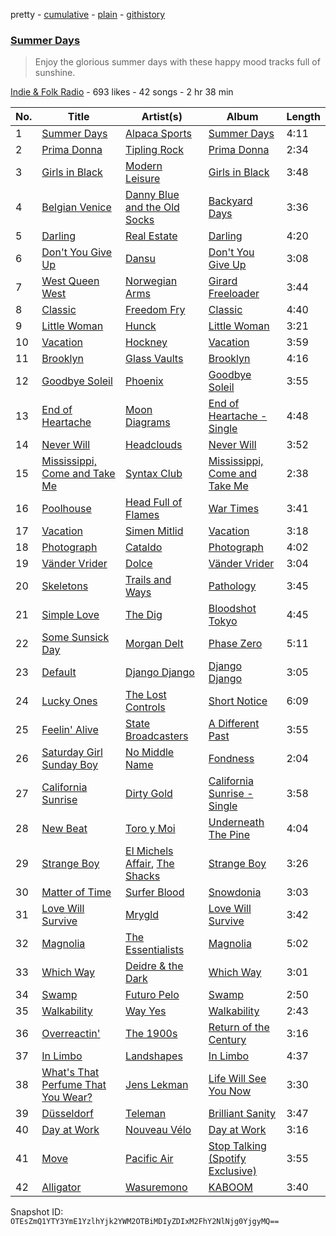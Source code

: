 pretty - [cumulative](/playlists/cumulative/0nUPQhoNrmw7Kr7sOeUCQh.md) - [plain](/playlists/plain/0nUPQhoNrmw7Kr7sOeUCQh) - [githistory](https://github.githistory.xyz/mackorone/spotify-playlist-archive/blob/main/playlists/plain/0nUPQhoNrmw7Kr7sOeUCQh)

### [Summer Days](https://open.spotify.com/playlist/0nUPQhoNrmw7Kr7sOeUCQh)

> Enjoy the glorious summer days with these happy mood tracks full of sunshine.

[Indie & Folk Radio](https://open.spotify.com/user/indiefolkradio) - 693 likes - 42 songs - 2 hr 38 min

| No. | Title | Artist(s) | Album | Length |
|---|---|---|---|---|
| 1 | [Summer Days](https://open.spotify.com/track/4tIF2kyR4ToNfDUOe094pd) | [Alpaca Sports](https://open.spotify.com/artist/2FfiPi1Ia6W1EWM1QcajDN) | [Summer Days](https://open.spotify.com/album/0BiNk4WHl6qHqtFtzk8Xc7) | 4:11 |
| 2 | [Prima Donna](https://open.spotify.com/track/06Ykon1t8t9qZDsEAwEMWq) | [Tipling Rock](https://open.spotify.com/artist/2ZDHVJnLtH2KJfBFzShihr) | [Prima Donna](https://open.spotify.com/album/4NeurROcQUO638E7VHL4PF) | 2:34 |
| 3 | [Girls in Black](https://open.spotify.com/track/01rnSgjaRL0fhctFOET2r6) | [Modern Leisure](https://open.spotify.com/artist/2i274fDSPongYIjYW7wYOn) | [Girls in Black](https://open.spotify.com/album/4nO76kTZ7dBvqNACT2SIrn) | 3:48 |
| 4 | [Belgian Venice](https://open.spotify.com/track/2lC2rdpZPP7lA3YXHldl2E) | [Danny Blue and the Old Socks](https://open.spotify.com/artist/5s0rjfjcB5bk1bKAE2azc8) | [Backyard Days](https://open.spotify.com/album/0z03PSSDy2Dn5i2LEINoet) | 3:36 |
| 5 | [Darling](https://open.spotify.com/track/7Lpi2otSpwKiTpFsdDKEzP) | [Real Estate](https://open.spotify.com/artist/41SQP16hv1TioVYqdckmxT) | [Darling](https://open.spotify.com/album/45zccaZrkPvaq6kIDYo0pz) | 4:20 |
| 6 | [Don't You Give Up](https://open.spotify.com/track/68xBP3GnZuYEDlN4usyp4G) | [Dansu](https://open.spotify.com/artist/3vF7mdipJUsMxuFdW2udAt) | [Don't You Give Up](https://open.spotify.com/album/1XLNl0rSgAC4RPccFnpIY6) | 3:08 |
| 7 | [West Queen West](https://open.spotify.com/track/0gWs9LnzIJWMsKI3uVGVEu) | [Norwegian Arms](https://open.spotify.com/artist/4JPWUAgHP1qOC2YfXj6kxn) | [Girard Freeloader](https://open.spotify.com/album/7lZhlV18B0M4Zr0UzUzYRd) | 3:44 |
| 8 | [Classic](https://open.spotify.com/track/0gqVHimPxgL91CSBPfg9lK) | [Freedom Fry](https://open.spotify.com/artist/195hFqaTDENqLCcG8uGtM7) | [Classic](https://open.spotify.com/album/59cUwR1ZpD2e0dup12eyPr) | 4:40 |
| 9 | [Little Woman](https://open.spotify.com/track/42N5aoOAVlBUUFSpZNwjyJ) | [Hunck](https://open.spotify.com/artist/37D2F3ufSAKUzqpfjs7bpL) | [Little Woman](https://open.spotify.com/album/6QhuIWw4zcJo3g8jdor9e3) | 3:21 |
| 10 | [Vacation](https://open.spotify.com/track/0WxD3496BZLCWEcgWXlstW) | [Hockney](https://open.spotify.com/artist/1vcD9meh1nlRnK5qcduQv1) | [Vacation](https://open.spotify.com/album/2xP7wTYN9eWqNGUYihgvhK) | 3:59 |
| 11 | [Brooklyn](https://open.spotify.com/track/6k56rrBNL9gFtig2UKR1dr) | [Glass Vaults](https://open.spotify.com/artist/3M4TKjKZ5wcoXtPMiw4kOj) | [Brooklyn](https://open.spotify.com/album/11P0ter2ur131f8qUE8eDd) | 4:16 |
| 12 | [Goodbye Soleil](https://open.spotify.com/track/3yQHSVSouvfPHM2v3wjoHT) | [Phoenix](https://open.spotify.com/artist/1xU878Z1QtBldR7ru9owdU) | [Goodbye Soleil](https://open.spotify.com/album/3eTLxOyI4MIxg2Tcu3axIr) | 3:55 |
| 13 | [End of Heartache](https://open.spotify.com/track/0elxMlooXld7ER69CSg8ZD) | [Moon Diagrams](https://open.spotify.com/artist/2MqjEhTz8CDRF4JUIaodjS) | [End of Heartache \- Single](https://open.spotify.com/album/5JxOyi7wg4MGuvWkXiPJwD) | 4:48 |
| 14 | [Never Will](https://open.spotify.com/track/5OANa4wh3pZsu2nW7paD5v) | [Headclouds](https://open.spotify.com/artist/19NbjjKpZKE98SQ1pXGdTz) | [Never Will](https://open.spotify.com/album/4CWqZfErzPWMD6C27XG2av) | 3:52 |
| 15 | [Mississippi, Come and Take Me](https://open.spotify.com/track/4e5c0YKrkcwwb47HflzBy1) | [Syntax Club](https://open.spotify.com/artist/2IHBT1NtXh3s3fcoP2D8A9) | [Mississippi, Come and Take Me](https://open.spotify.com/album/0QdR1EmvXQzIgwv8pCHK2i) | 2:38 |
| 16 | [Poolhouse](https://open.spotify.com/track/2xiqHxpCFi2mVgZ0JVagqk) | [Head Full of Flames](https://open.spotify.com/artist/5SL0TyNQ722u85xTyj17pq) | [War Times](https://open.spotify.com/album/3rRc5qs6j25EiItHz4ZWGk) | 3:41 |
| 17 | [Vacation](https://open.spotify.com/track/5ABg6ZWnPAVKvyW9xR8jwq) | [Simen Mitlid](https://open.spotify.com/artist/3AE2EXc8hnJxb0AoGf3i2A) | [Vacation](https://open.spotify.com/album/47cM8P2hEqkdVbEHmcOMMD) | 3:18 |
| 18 | [Photograph](https://open.spotify.com/track/4WzVh7aGOYraYtdpOscafh) | [Cataldo](https://open.spotify.com/artist/5rFQl8QehNSMIJVnyhTmzY) | [Photograph](https://open.spotify.com/album/283MsjV5IIeJ6ScdupdXnV) | 4:02 |
| 19 | [Vänder Vrider](https://open.spotify.com/track/7su0Qg7b30YblU9nGCIpFJ) | [Dolce](https://open.spotify.com/artist/6wIPycsVyFlJaHYTW8qY0T) | [Vänder Vrider](https://open.spotify.com/album/1uIabAErDbJRYcM646vadh) | 3:04 |
| 20 | [Skeletons](https://open.spotify.com/track/32fp5IJOlBULAObuYw6jbX) | [Trails and Ways](https://open.spotify.com/artist/4waBtLEoe70SqdFLGsaXCZ) | [Pathology](https://open.spotify.com/album/5SD0Wiv87icSCll6pxhbFz) | 3:45 |
| 21 | [Simple Love](https://open.spotify.com/track/4smp7PzrCZhXIelGr9j7N8) | [The Dig](https://open.spotify.com/artist/2Ki2mlU4LhZZ0BOYHWbcot) | [Bloodshot Tokyo](https://open.spotify.com/album/7DZfuwIAjgcg1bk29IjtTs) | 4:45 |
| 22 | [Some Sunsick Day](https://open.spotify.com/track/0WcAH0K0w6xHQb8CH9j4Td) | [Morgan Delt](https://open.spotify.com/artist/29ITaP4nYGDlz54m7pLJL1) | [Phase Zero](https://open.spotify.com/album/2jRo3eoDkYdK0cUMmyVz0L) | 5:11 |
| 23 | [Default](https://open.spotify.com/track/0KRt3JLzhqVeS4RCUFuBpT) | [Django Django](https://open.spotify.com/artist/2ARO60gI5do88ho6azmzab) | [Django Django](https://open.spotify.com/album/0xSfNEjEO1rB1RDBRuIjJL) | 3:05 |
| 24 | [Lucky Ones](https://open.spotify.com/track/50HEviPAWUgMajI75WtiH9) | [The Lost Controls](https://open.spotify.com/artist/3PqJXTQ6WAcMiBWqjdJmhf) | [Short Notice](https://open.spotify.com/album/2fJDFkq0BpnOBn54J7DftA) | 6:09 |
| 25 | [Feelin' Alive](https://open.spotify.com/track/3JGpKjmY4soR36li4a2pYE) | [State Broadcasters](https://open.spotify.com/artist/23nFXMEHvAOSfsZbS0vaFT) | [A Different Past](https://open.spotify.com/album/2YPcffzKqQYYjudPumngoa) | 3:55 |
| 26 | [Saturday Girl Sunday Boy](https://open.spotify.com/track/34b7ZU2pFdQuBq6CHkwniU) | [No Middle Name](https://open.spotify.com/artist/64t5zudQL9J7yLbiTlDd8B) | [Fondness](https://open.spotify.com/album/0p9nPoLhalT7fAJqfppc1J) | 2:04 |
| 27 | [California Sunrise](https://open.spotify.com/track/1rTwIDd21owxbDdHI9l8lI) | [Dirty Gold](https://open.spotify.com/artist/2BcIBFXVoydowG3UQYYq49) | [California Sunrise \- Single](https://open.spotify.com/album/618hXEDhJknMT3tReeAAg9) | 3:58 |
| 28 | [New Beat](https://open.spotify.com/track/3sHWjEze0wDgblzdW6C0UN) | [Toro y Moi](https://open.spotify.com/artist/6O4EGCCb6DoIiR6B1QCQgp) | [Underneath The Pine](https://open.spotify.com/album/7jgEQCZH6wzCG1ufHsqki4) | 4:04 |
| 29 | [Strange Boy](https://open.spotify.com/track/3zlsBcT673l90oRudgQOeT) | [El Michels Affair](https://open.spotify.com/artist/0cLrgpG3pW4MX4nD8h6qCc), [The Shacks](https://open.spotify.com/artist/6vqxTQz5ZOfRSQZWfes7mR) | [Strange Boy](https://open.spotify.com/album/44fHvnWzErm672l2VNQeHH) | 3:26 |
| 30 | [Matter of Time](https://open.spotify.com/track/7MqscQics2OqU2nonxH0fv) | [Surfer Blood](https://open.spotify.com/artist/0IlQRCafsMrd0QkTRBU6n0) | [Snowdonia](https://open.spotify.com/album/7fs3du7ZRrwnnyAQwR1XFG) | 3:03 |
| 31 | [Love Will Survive](https://open.spotify.com/track/0SChq449a4f9dCFa2YrHdG) | [Mrygld](https://open.spotify.com/artist/5F1HsmqZwEmZjVT7hA6Pzl) | [Love Will Survive](https://open.spotify.com/album/6bBoHE2wiZ5TyyoE8DhM8J) | 3:42 |
| 32 | [Magnolia](https://open.spotify.com/track/78lFgN1JjH5bUfIbNgJ5O1) | [The Essentialists](https://open.spotify.com/artist/0RV8ECWr4P9PFZXSobsnh9) | [Magnolia](https://open.spotify.com/album/6fziHdgbWCiVR44A2r8mTx) | 5:02 |
| 33 | [Which Way](https://open.spotify.com/track/4EbSHBJFqzvWzObqkJ5LvK) | [Deidre & the Dark](https://open.spotify.com/artist/2ZmWXEdwo0gqPRNIVRIhEj) | [Which Way](https://open.spotify.com/album/3Nyp9kgXqApIOsSnbdtFMA) | 3:01 |
| 34 | [Swamp](https://open.spotify.com/track/0EtgBQdaNxPoG3zrQoAjNg) | [Futuro Pelo](https://open.spotify.com/artist/5EqHv5lvGgrnkuGEFn67yN) | [Swamp](https://open.spotify.com/album/5Qk0ZMVPtRfHpGFeC7SvwM) | 2:50 |
| 35 | [Walkability](https://open.spotify.com/track/4Zq27x6oIFQBC59ktLDKpZ) | [Way Yes](https://open.spotify.com/artist/3DJqcz8IhshYnm3iECSd6N) | [Walkability](https://open.spotify.com/album/2VavRlbsz5RrBt0fHpVf0k) | 2:43 |
| 36 | [Overreactin'](https://open.spotify.com/track/7kObKLaURkqCkTiAVm2ADP) | [The 1900s](https://open.spotify.com/artist/1GHQ24SSGHZehhuiQwrLRE) | [Return of the Century](https://open.spotify.com/album/1L2pzIC3o1cKUmSTH8wujK) | 3:16 |
| 37 | [In Limbo](https://open.spotify.com/track/5IHi5ZAAp0g5aZnC6bmR7f) | [Landshapes](https://open.spotify.com/artist/2MQVSvu2VGEwEVJgpn6BcR) | [In Limbo](https://open.spotify.com/album/5swTYOqUxqSrPT5aYt0YcT) | 4:37 |
| 38 | [What's That Perfume That You Wear?](https://open.spotify.com/track/2a4tgiJPFIsuwaxHmG1uzF) | [Jens Lekman](https://open.spotify.com/artist/7tzI4rSFTHafjF18ZrNZWx) | [Life Will See You Now](https://open.spotify.com/album/1hXSxD7wpxEHXiLkk69EaQ) | 3:30 |
| 39 | [Düsseldorf](https://open.spotify.com/track/7CFzl649rMy7SwfvI5asWT) | [Teleman](https://open.spotify.com/artist/3wrtQM9ICPPeHwoc1GWiyV) | [Brilliant Sanity](https://open.spotify.com/album/4Bif5km1gUjTlmhU6TemgW) | 3:47 |
| 40 | [Day at Work](https://open.spotify.com/track/2nZeaBoYarVADvHyslB2zr) | [Nouveau Vélo](https://open.spotify.com/artist/2fHGph9uCiA0sBSfoumYQn) | [Day at Work](https://open.spotify.com/album/6fhWJS64hkoOB34BYzLCNK) | 3:16 |
| 41 | [Move](https://open.spotify.com/track/4P8ANTO1EXeEhYVDa8Tcy7) | [Pacific Air](https://open.spotify.com/artist/3LedjkHgJTjLJfDTM5YgmD) | [Stop Talking \(Spotify Exclusive\)](https://open.spotify.com/album/2P4wXBq6Db5MiVgbhyxJte) | 3:55 |
| 42 | [Alligator](https://open.spotify.com/track/6xwyKe7bGOJiX8EFbdoE41) | [Wasuremono](https://open.spotify.com/artist/1i9EknSbxjunq52yyxl8ig) | [KABOOM](https://open.spotify.com/album/59EH4eDAJDKr1uOQ9zn6RM) | 3:40 |

Snapshot ID: `OTEsZmQ1YTY3YmE1YzlhYjk2YWM2OTBiMDIyZDIxM2FhY2NlNjg0YjgyMQ==`
